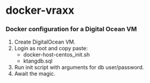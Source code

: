 # docker-vraxx
### Docker configuration for a Digital Ocean VM

1. Create DigitalOcean VM.
2. Login as root and copy paste:
    - docker-host-centos_init.sh
    - ktangdb.sql
3. Run init script with arguments for db user/password.
4. Await the magic.
